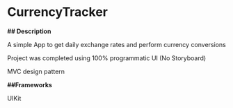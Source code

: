 # CurrencyTracker

**## Description**

A simple App to get daily exchange rates and perform currency conversions

Project was completed using 100% programmatic UI (No Storyboard)

MVC design pattern


**##Frameworks**

UIKit
